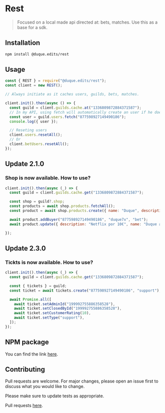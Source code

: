 # Rest

> Focused on a local made api directed at: bets, matches.
> Use this as a base for a sdk.

## Installation

```bash
npm install @duque.edits/rest
```

## Usage

```javascript
const { REST } = require("@duque.edits/rest");
const client = new REST();

// Always initiate as it caches users, guilds, bets, matches.

client.init().then(async () => {
  const guild = client.guilds.cache.at("1336809872884371587");
  // In my API, using fetch will automatically create an user if he doesn't exist
  const user = guild.users.fetch("877598927149490186");
  console.log({ user });

  // Reseting users
  client.users.resetAll();
  // Or
  client.betUsers.resetAll();
});
```
## Update 2.1.0
### Shop is now available. How to use?
```js
client.init().then(async (_) => {
  const guild = client.guilds.cache.get("1336809872884371587");

  const shop = guild?.shop;
  const products = await shop.products.fetchAll();
  const product = await shop.products.create({ name: "Duque", description: "The duque is the one", price: 20 });

  await product.addBuyer("877598927149490186", "duque7x", "bet");
  await product.update({ description: "Netflix por 10€", name: "Duque ain't the one", price: 100 });

});
```

## Update 2.3.0
### Tickts is now available. How to use?
```js
client.init().then(async (_) => {
  const guild = client.guilds.cache.get("1336809872884371587");

  const { tickets } = guild;
  const ticket = await tickets.create("877598927149490186", "support");

  await Promise.all([
    await ticket.setAdminId("199992755886358528"),
    await ticket.setClosedById("199992755886358528"),
    await ticket.setCustomerRating(10),
    await ticket.setType("support"),
  ]);
});
```
## NPM package
You can find the link [here](https://www.npmjs.com/package/@duque.edits/rest).

## Contributing

Pull requests are welcome. For major changes, please open an issue first
to discuss what you would like to change.

Please make sure to update tests as appropriate.

Pull requests [here](https://github.com/duque7x/sdk-api/pulls).